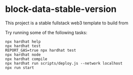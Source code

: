 # block-data-stable-version

This project is a stable fullstack web3 template to build from

Try running some of the following tasks:

```shell
npx hardhat help
npx hardhat test
REPORT_GAS=true npx hardhat test
npx hardhat node
npx hardhat compile
npx hardhat run scripts/deploy.js --network localhost
npx run start
```